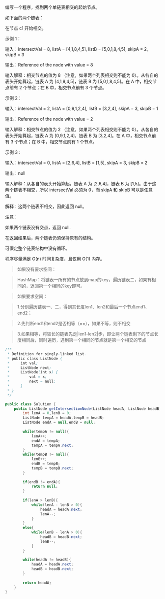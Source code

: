 编写一个程序，找到两个单链表相交的起始节点。

如下面的两个链表：


在节点 c1 开始相交。

 

示例 1：

输入：intersectVal = 8, listA = [4,1,8,4,5], listB = [5,0,1,8,4,5], skipA = 2, skipB = 3

输出：Reference of the node with value = 8

输入解释：相交节点的值为 8 （注意，如果两个列表相交则不能为 0）。从各自的表头开始算起，链表 A 为 [4,1,8,4,5]，链表 B 为 [5,0,1,8,4,5]。在 A 中，相交节点前有 2 个节点；在 B 中，相交节点前有 3 个节点。
 

示例 2：

输入：intersectVal = 2, listA = [0,9,1,2,4], listB = [3,2,4], skipA = 3, skipB = 1

输出：Reference of the node with value = 2

输入解释：相交节点的值为 2 （注意，如果两个列表相交则不能为 0）。从各自的表头开始算起，链表 A 为 [0,9,1,2,4]，链表 B 为 [3,2,4]。在 A 中，相交节点前有 3 个节点；在 B 中，相交节点前有 1 个节点。
 

示例 3：

输入：intersectVal = 0, listA = [2,6,4], listB = [1,5], skipA = 3, skipB = 2

输出：null

输入解释：从各自的表头开始算起，链表 A 为 [2,6,4]，链表 B 为 [1,5]。由于这两个链表不相交，所以 intersectVal 必须为 0，而 skipA 和 skipB 可以是任意值。

解释：这两个链表不相交，因此返回 null。
 

注意：

如果两个链表没有交点，返回 null.

在返回结果后，两个链表仍须保持原有的结构。

可假定整个链表结构中没有循环。

程序尽量满足 O(n) 时间复杂度，且仅用 O(1) 内存。


>如果没有要求空间：

>HashMap：将链表一所有的节点放到map的key，遍历链表二，如果有相同的，返回第一个相同的key即可。

>如果要求空间：

>1.分别遍历链表一、二，得到其长度len1、len2和最后一个节点end1、end2；

>2.先判断end1和end2是否相等（==），如果不等，则不相交

>3.如果相等，将较长的链表先走|len1-len2|步，即让两个链表剩下的节点长度相同后，同时遍历，遇到第一个相同的节点就是第一个相交的节点
```java
/**
 * Definition for singly-linked list.
 * public class ListNode {
 *     int val;
 *     ListNode next;
 *     ListNode(int x) {
 *         val = x;
 *         next = null;
 *     }
 * }
 */

public class Solution {
    public ListNode getIntersectionNode(ListNode headA, ListNode headB) {
        int lenA = 0,lenB = 0;
        ListNode tempA = headA,tempB = headB;
        ListNode endA = null,endB = null;
        
        while(tempA != null){
            lenA++; 
            endA = tempA;
            tempA = tempA.next;
        }
        while(tempB != null){
            lenB++; 
            endB = tempB;
            tempB = tempB.next;
        }
        
        if(endB != endA){
            return null;
        }
        
        if(lenA > lenB){
            while(lenA - lenB > 0){
                headA = headA.next;
                lenA--;
            }
        }
        else{
            while(lenB - lenA > 0){
                headB = headB.next;
                lenB--;
            }
        }
        
        while(headA != headB){
            headA = headA.next;
            headB = headB.next;
        }
        
        return headA;
    }
}
```
